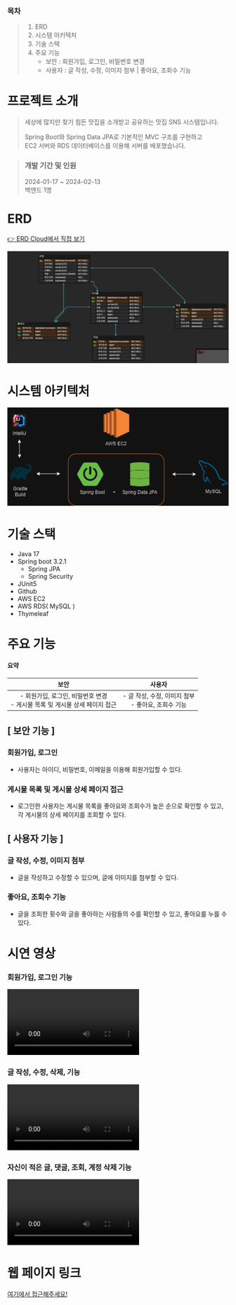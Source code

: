 ### 목차

> 1. ERD
> 2. 시스템 아키텍처
> 3. 기술 스택
> 4. 주요 기능
>    - 보안 : 회원가입, 로그인, 비밀번호 변경
>    - 사용자 : 글 작성, 수정, 이미지 첨부 | 좋아요, 조회수 기능

# 프로젝트 소개

> 세상에 많지만 찾기 힘든 맛집을 소개받고 공유하는 맛집 SNS 시스템입니다.  
>
> Spring Boot와 Spring Data JPA로 기본적인 MVC 구조를 구현하고  
> EC2 서버와 RDS 데이터베이스를 이용해 서버를 배포했습니다.

> ### 개발 기간 및 인원
>
> 2024-01-17 ~ 2024-02-13  
> 백엔드 1명

# ERD

[👉 ERD Cloud에서 직접 보기](https://www.erdcloud.com/d/tmevxXEQXnNumW58i)

![image-20240213190408033](./images/README/image-20240213190408033.png)

# 시스템 아키텍처

![demo_시스템_아키텍처](./images/README/demo_시스템_아키텍처.png)

# 기술 스택 

- Java 17
- Spring boot 3.2.1
  - Spring JPA
  - Spring Security
- JUnit5
- Github
- AWS EC2
- AWS RDS( MySQL )
- Thymeleaf

# 주요 기능

#### 요약

|                             보안                             |                          사용자                          |
| :----------------------------------------------------------: | :------------------------------------------------------: |
| - 회원가입, 로그인, 비밀번호 변경<br /> - 게시물 목록 및 게시물 상세 페이지 접근 | - 글 작성, 수정, 이미지 첨부<br /> - 좋아요, 조회수 기능 |

## [ 보안 기능 ]

### 회원가입, 로그인

- 사용자는 아이디, 비밀번호, 이메일을 이용해 회원가입할 수 있다.

### 게시물 목록 및 게시물 상세 페이지 접근

- 로그인한 사용자는 게시물 목록을 좋아요와 조회수가 높은 순으로 확인할 수 있고, 각 게시물의 상세 페이지를 조회할 수 있다.

## [ 사용자 기능 ]

### 글 작성, 수정, 이미지 첨부

- 글을 작성하고 수정할 수 있으며, 글에 이미지를 첨부할 수 있다.

### 좋아요, 조회수 기능

- 글을 조회한 횟수와 글을 좋아하는 사람들의 수를 확인할 수 있고, 좋아요를 누를 수 있다.

# 시연 영상

### 회원가입, 로그인 기능

<video src="./video/회원가입,_로그인기능.mp4"></video>

### 글 작성, 수정, 삭제, 기능

<video src="./video/글_작성,_수정,_삭제_기능.mp4"></video>

### 자신이 적은 글, 댓글, 조회, 계정 삭제 기능

<video src="./video/적은_글,_댓글_조회,_계정_삭제_기능.mp4"></video>



# 웹 페이지 링크

[여기에서 접근해주세요!](http://ec2-13-125-217-29.ap-northeast-2.compute.amazonaws.com:8080/)